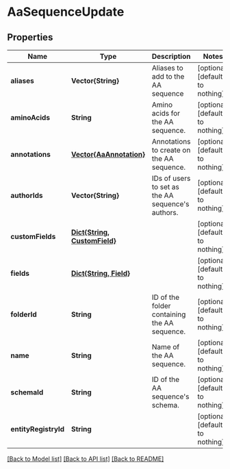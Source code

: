 # AaSequenceUpdate


## Properties
Name | Type | Description | Notes
------------ | ------------- | ------------- | -------------
**aliases** | **Vector{String}** | Aliases to add to the AA sequence | [optional] [default to nothing]
**aminoAcids** | **String** | Amino acids for the AA sequence.  | [optional] [default to nothing]
**annotations** | [**Vector{AaAnnotation}**](AaAnnotation.md) | Annotations to create on the AA sequence.  | [optional] [default to nothing]
**authorIds** | **Vector{String}** | IDs of users to set as the AA sequence&#39;s authors. | [optional] [default to nothing]
**customFields** | [**Dict{String, CustomField}**](CustomField.md) |  | [optional] [default to nothing]
**fields** | [**Dict{String, Field}**](Field.md) |  | [optional] [default to nothing]
**folderId** | **String** | ID of the folder containing the AA sequence.  | [optional] [default to nothing]
**name** | **String** | Name of the AA sequence.  | [optional] [default to nothing]
**schemaId** | **String** | ID of the AA sequence&#39;s schema.  | [optional] [default to nothing]
**entityRegistryId** | **String** |  | [optional] [default to nothing]


[[Back to Model list]](../README.md#models) [[Back to API list]](../README.md#api-endpoints) [[Back to README]](../README.md)


